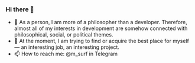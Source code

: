 ### Hi there 👋

- 🔭 As a person, I am more of a philosopher than a developer. Therefore, almost all of my interests in development are somehow connected with philosophical, social, or political themes.
- 🌱 At the moment, I am trying to find or acquire the best place for myself — an interesting job, an interesting project.
- 📫 How to reach me: @m_surf in Telegram
